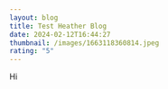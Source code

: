 ```yaml
---
layout: blog
title: Test Heather Blog
date: 2024-02-12T16:44:27
thumbnail: /images/1663118360814.jpeg
rating: "5"
---
```

Hi

